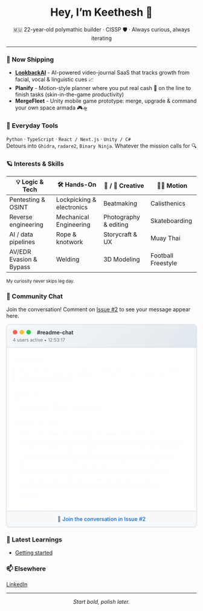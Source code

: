 <!-- GitHub profile README -->
<h1 align="center">Hey, I’m Keethesh 👋</h1>
<p align="center">
  🇲🇺 22-year-old polymathic builder · CISSP 🛡️ · Always curious, always iterating
</p>

---

### 🚢  Now Shipping
- **[LookbackAI](https://lookbackai.com)** - AI-powered video-journal SaaS that tracks growth from facial, vocal & linguistic cues 📈  
- **Planify** - Motion-style planner where you put real cash 💸 on the line to finish tasks (skin-in-the-game productivity)  
- **MergeFleet** - Unity mobile game prototype: merge, upgrade & command your own space armada 🎮🛸  

### 🧰  Everyday Tools
`Python` · `TypeScript` · `React / Next.js` · `Unity / C#`  
Detours into `Ghidra`, `radare2`, `Binary Ninja`. Whatever the mission calls for 🔍

### 🪐  Interests & Skills
| 💡 Logic & Tech | 🛠️ Hands-On | 🎵 / 🎨 Creative | 🏃‍♂️ Motion |
|-----------------|-------------|-----------------|--------------|
| Pentesting & OSINT | Lockpicking & electronics | Beatmaking | Calisthenics |
| Reverse engineering | Mechanical Engineering | Photography & editing | Skateboarding |
| AI / data pipelines | Rope & knotwork | Storycraft & UX | Muay Thai |
| AV/EDR Evasion & Bypass | Welding | 3D Modeling | Football Freestyle |

<sub>My curiosity never skips leg day.</sub>

### 💬 Community Chat
Join the conversation! Comment on [Issue #2](https://github.com/keethesh/keethesh/issues/2) to see your message appear here.

<!-- CHAT_START -->

<style>
.chat-container {
    max-width: 600px;
    margin: 0 auto;
    border: 1px solid #d1d9e0;
    border-radius: 8px;
    background: #ffffff;
    font-family: -apple-system, BlinkMacSystemFont, 'Segoe UI', Helvetica, Arial, sans-serif;
    box-shadow: 0 1px 3px rgba(0,0,0,0.1);
}

.chat-header {
    background: linear-gradient(135deg, #f6f8fa 0%, #e1e8ed 100%);
    border-bottom: 1px solid #d1d9e0;
    padding: 12px 16px;
    border-radius: 8px 8px 0 0;
}

.window-controls {
    display: inline-flex;
    gap: 6px;
    margin-right: 12px;
    align-items: center;
}

.window-control {
    width: 12px;
    height: 12px;
    border-radius: 50%;
    display: inline-block;
}

.control-close { background: #ff5f57; }
.control-minimize { background: #ffbd2e; }
.control-maximize { background: #28ca42; }

.header-title {
    font-weight: 600;
    color: #24292f;
    display: inline;
}

.header-meta {
    font-size: 12px;
    color: #656d76;
    margin-top: 4px;
}

.chat-messages {
    padding: 16px;
    min-height: 200px;
    max-height: 400px;
    overflow-y: auto;
}

.message {
    margin-bottom: 16px;
    animation: fadeIn 0.3s ease-in;
}

.message:last-child {
    margin-bottom: 0;
}

.message-header {
    display: flex;
    align-items: center;
    margin-bottom: 4px;
    gap: 8px;
}

.username {
    font-weight: 600;
    color: #0969da;
    font-size: 14px;
    text-decoration: none;
    transition: color 0.2s ease;
}

.username:hover {
    text-decoration: underline;
}

.username.owner {
    color: #8250df;
}

.username.owner:hover {
    color: #6639ba;
}

.timestamp {
    font-size: 12px;
    color: #656d76;
}

.message-content {
    background: #f6f8fa;
    padding: 8px 12px;
    border-radius: 8px;
    border-left: 3px solid #d1d9e0;
    line-height: 1.4;
    color: #24292f;
    word-wrap: break-word;
    overflow-wrap: break-word;
}

.message.owner .message-content {
    background: #dbeafe;
    border-left-color: #0969da;
}

.empty-state {
    text-align: center;
    padding: 32px 16px;
    color: #656d76;
}

.project-showcase {
    background: #f6f8fa;
    border-radius: 6px;
    padding: 12px;
    margin: 12px 0;
    border-left: 3px solid #fd8c73;
}

.project-item {
    margin: 6px 0;
    font-size: 14px;
}

.chat-footer {
    background: #f6f8fa;
    border-top: 1px solid #d1d9e0;
    padding: 12px 16px;
    border-radius: 0 0 8px 8px;
    text-align: center;
    font-size: 14px;
    color: #656d76;
}

.join-link {
    color: #0969da;
    text-decoration: none;
    font-weight: 500;
}

.join-link:hover {
    text-decoration: underline;
}

@keyframes fadeIn {
    from { opacity: 0; transform: translateY(10px); }
    to { opacity: 1; transform: translateY(0); }
}

/* Dark mode support */
@media (prefers-color-scheme: dark) {
    .chat-container {
        background: #0d1117;
        border-color: #30363d;
    }
    
    .chat-header {
        background: linear-gradient(135deg, #161b22 0%, #21262d 100%);
        border-bottom-color: #30363d;
    }
    
    .header-title { color: #f0f6fc; }
    .header-meta { color: #8b949e; }
    
    .message-content {
        background: #161b22;
        border-left-color: #30363d;
        color: #f0f6fc;
    }
    
    .message.owner .message-content {
        background: #0c2d6b;
        border-left-color: #1f6feb;
    }
    
    .username { color: #58a6ff; }
    .username:hover { color: #79c0ff; }
    .username.owner { color: #a5a3ff; }
    .username.owner:hover { color: #b8b5ff; }
    .timestamp { color: #8b949e; }
    
    .project-showcase {
        background: #161b22;
        border-left-color: #f85149;
    }
    
    .chat-footer {
        background: #161b22;
        border-top-color: #30363d;
        color: #8b949e;
    }
    
    .empty-state {
        color: #8b949e;
    }
    
    .join-link {
        color: #58a6ff;
    }
}
</style>
<div class="chat-container">
<div class="chat-header">
<div class="window-controls">
<span class="window-control control-close"></span>
<span class="window-control control-minimize"></span>
<span class="window-control control-maximize"></span>
</div>
<div class="header-title">#readme-chat</div>
<div class="header-meta">4 users active • 12:53:17</div>
</div>
<div class="chat-messages">
<div class="message owner">
<div class="message-header">
<a href="https://github.com/keethesh" class="username owner" target="_blank">@keethesh</a>
<span class="timestamp">11:47</span>
</div>
<div class="message-content">Thanks! The facial recognition is hitting 94% accuracy now. Still tuning the vocal cues...</div>
</div>
<div class="message">
<div class="message-header">
<a href="https://github.com/bob_sec" class="username" target="_blank">@bob_sec</a>
<span class="timestamp">12:15</span>
</div>
<div class="message-content">Any plans for CISSP study groups?</div>
</div>
<div class="message">
<div class="message-header">
<a href="https://github.com/charlie_ml" class="username" target="_blank">@charlie_ml</a>
<span class="timestamp">14:32</span>
</div>
<div class="message-content">This is absolutely fascinating! I&#x27;ve been diving deep into your LookbackAI project and the technical implementation is genuinely impressive. The facial recognition accuracy you mentioned (94%) is remarkable for real-time processing. I&#x27;m particularly curious about how you&#x27;re handling edge cases with varying lighting conditions and different facial angles. The vocal cue analysis component sounds like an innovative approach to emotion detection. Have you considered implementing ensemble methods...</div>
</div>
<div class="message">
<div class="message-header">
<a href="https://github.com/david_devops" class="username" target="_blank">@david_devops</a>
<span class="timestamp">15:45</span>
</div>
<div class="message-content">Quick question about deployment! Looking at Docker + Kubernetes for production. Any thoughts on scaling strategies?</div>
</div>
</div>
<div class="chat-footer">
💬 <a href="https://github.com/keethesh/keethesh/issues/2" class="join-link" target="_blank">
Join the conversation in Issue #2</a>
</div>
</div>
<!-- CHAT_END -->

### 🧠 Latest Learnings

<!-- TIL_START -->
* [Getting started](til/001-getting-started.md)
<!-- TIL_END -->

### 📫  Elsewhere
[LinkedIn](https://www.linkedin.com/in/keethesh)

---

<p align="center"><em>Start bold, polish later.</em></p>
